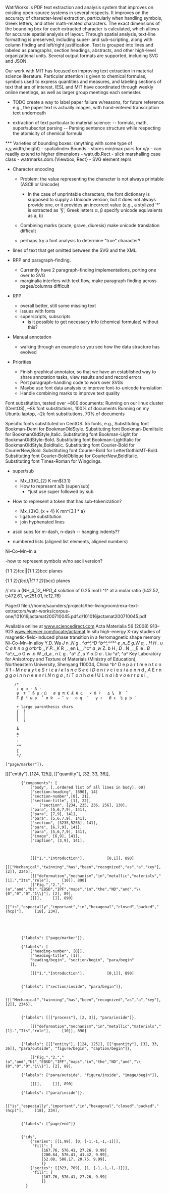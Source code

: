 
WatrWorks is PDF text extraction and analysis system that improves on existing open-source systems in several respects. It improves on the accuracy of character-level extraction, particularly when handling symbols, Greek letters, and other math-related characters. The exact dimensions of the bounding box for each extracted character is calculated, which allows for accurate spatial analysis of layout. Through spatial analysis, text-line formatting is preserved, including super- and sub-scripting, along with column finding and left/right justification. Text is grouped into lines and labeled as paragraphs, section headings, abstracts, and other high-level organizational units. Several output formats are supported, including SVG and JSON. 

Our work with MIT has focused on improving text extraction in material science literature. Particular attention is given to chemical formulas, symbols used to express quantities and measures, and labeling sections of text that are of interest. IESL and MIT have coordinated through weekly online meetings, as well as larger group meetings each semester. 


- TODO create a way to label paper failure w/reasons, for future reference
  e.g., the paper text is actually images, with hand-entered transcription text underneath


- extraction of text particular to material science:
-- formula, math, super/subscript parsing
-- Parsing sentence structure while respecting the atomicity of chemical formula



*** Varieties of bounding boxes: (anything with some type of x,y,width,height)
    - spatialindex.Bounds
      - stores min/max pairs for x/y
      - can readily extend to higher dimensions
    - watr.db.Rect
      - slick marshalling case class
    - watrmarks.dom.{Viewbox, Rect}
      - SVG element reprs


+ Character encoding
  + Problem: the value representing the character is not always printable (ASCII or Unicode)
    + In the case of unprintable characters, the font dictionary is supposed to supply a Unicode version, but
      it does not always provide one, or it provides an incorrect value
       (e.g., a stylized '*' is extracted as '§', Greek letters α, β  specify unicode equivalents as a, b)

  + Combining marks (acute, grave, diuresis) make unicode translation difficult
  + perhaps try a font analysis to determine "true" character?

+ lines of text that get omitted between the SVG and the XML.


+ RPP and paragraph-finding.
  + Currently have 2 paragraph-finding implementations, porting one over to SVG
  + marginalia interfers with text flow, make paragraph finding across pages/columns difficult

+ RPP
  + overall better, still some missing text
  + issues with fonts
  + superscripts, subscripts
    + is it possible to get necessary info (chemical formulae) without this?

+ Manual annotation
  + walking through an example so you see how the data structure has evolved


+ Priorities
  + Finish graphical annotator, so that we have an established way to share annotation tasks,
    view results and and record errors
  + Port paragraph-handling code to work over SVGs
  + Maybe use font data analysis to improve font-to-unicode translation
  + Handle combining marks to improve text quality


Font substitution, tested over ~800 documents:
  Running on our linux cluster (CentOS), ~8k font substitutions, 100% of documents
  Running on my Ubuntu laptop, ~2k font substitutions, 70% of documents


  Specific fonts substituted on CentOS: 55 fonts, e.g.,
    Substituting font Bookman-Demi for BookmanOldStyle.
    Substituting font Bookman-DemiItalic for BookmanOldStyle,Italic.
    Substituting font Bookman-Light for BookmanOldStyle-Bold.
    Substituting font Bookman-LightItalic for BookmanOldStyle,BoldItalic.
    Substituting font Courier-Bold for CourierNew,Bold.
    Substituting font Courier-Bold for LetterGothicMT-Bold.
    Substituting font Courier-BoldOblique for CourierNew,BoldItalic.
    Substituting font Times-Roman for Wingdings.



- super/sub
  - Mx_{3}O_{2}   K mn${3.1}
  - How to represent a/b (super/sub)
    -  *just use super followed by sub

- How to represent a token that has sub-tokenization?
  - Mx_{3}O_{x + 4}   K mn^{3.1 * a}
  - ligature substitution
  - join hyphenated lines

 - ascii subs for m-dash, n-dash
 -- hanging indents??

 - numbered lists (aligned list elements, aligned numbers)


 Ni–Co–Mn–In a

-how to represent symbols w/no ascii version?

{1 1 2}fcc||{1 1 2}bcc planes

\{1 1 2\}_{fcc}||\{1 1 2\}_{bcc} planes



// nto a (NH_4_)_2_HPO_4_ solution of 0.25 mol l ^1^ at a molar ratio                                                                                          (l:42.52, t:472.61, w:251.01, h:12.76)



Page:0 file:///home/saunders/projects/the-livingroom/rexa-text-extractors/watr-works/corpus-one/101016jactamat200710045.pdf.d/101016jactamat200710045.pdf

Available online at www.sciencedirect.com
Acta Materialia 56 (2008) 913–923
www.elsevier.com/locate/actamat
In situ high-energy X-ray studies of magnetic-ﬁeld-induced
phase transition in a ferromagnetic shape memory Ni–Co–Mn–In alloy
Y.D. Wa _J_ n _.__N_ g _._ ^a^^,^_D_ ^b^^,^^*^ _e_ ,_n_E _g_.W _a__,_ . _H_ H _._ u _C_ a _h_ n _o_ g _o_^b^_b_ ,_,_Y _P_._.__K_ R _._en _L__i_^c^ _a_ ,_w_ Z. _b_ H _,_ _D_ . N _.__E_ ie _._ _B_ ^a^,_r__o_ G _w_ ._n_ W _d_a _,_ n _L_ g _._ ^a^ _Z_ ,_u_ Y _o_.D _a_ . Liu ^a^,
^a^ Key Laboratory for Anisotropy and Texture of Materials (Ministry of Education), Northeastern University, Shenyang 110004, China
^b^ D e p a r t m e n t _c_ o _X_ f _-_ M _r_ _a_ a _y_ t e _S_ r i _c_ a _i_ _e_ l s _n_ _c_ S _e_ c i _D_ e n _i_ _v_ c _i_ e _s_ _i_ a _o_ n _n_ d _,_ _A_ E _r_ n _g_ g _o_ i _n_ n _n_ e e _e_ r i _N_ n g _a_ , _t_ _i_ T _o_ _n_ h _a_ e _l_ U _L_ n _a_ i _b_ v _o_ e _r_ r _a_ s i _

        /*
         ı φ α · Δ ⋅
         ψ  τ ˆ ß μ ⁄ Ω   ø ϕ π € Æ θ Ł   × δ º   ∆ ¼  ð  ˇ
         Γ β ° ω ρ  ˚ σ Þ  → ˜ ν   ο η  ¨   γ ⇑   Ø ε  ½ µ þ ´

         + large parenthesis chars
         ⎛  ⎞
         ⎜  ⎟
         ⎝  ⎠

         Å
         ±
         ‘
         ’
         “”
         Ι
         */

    ["page/marker"]},
[[["entity"], [124, 125]], [["quantity"], [32, 33, 36]],

           {"components": [
               ["body", [..ordered list of all lines in body], 00]
               ["section-heading", [890], 14]
               ["section-number",[0], 21],
               ["section-title", [1], 22],
                   ["section", [234, 235, 236, 256], 130],
               ["para", [5,6,7,9], 141],
               ["para", [7,9], 141],
               ["para", [5,6,7,9], 141],
               ["section", [3235,5256], 141],
               ["para", [6,7,9], 141],
               ["para", [5,6,7,9], 141],
               ["image", [6,9], 141],
               ["caption", [3,9], 141],



               [[["1.","Introduction"],          [0,1]], 890]
               [[["Mechanical","twinning","has","been","recognized","as","a","key"],              [2]], 2345],
               [[["deformation","mechanism","in","metallic","materials","[1].","Its","role"],     [10]], 890]
               [["Fig.","2.","(a","and","b)","EBSD","IPF","maps","in","the","ND","and","\\{0","0","0","1\\}"], [2], 89],
               [[[],     []], 890]
               [["is","especially","important","in","hexagonal","closed","packed","(hcp)"],     [18], 234],





           {"labels": ["page/marker"]},

           {"labels": [
               ["heading-number", [0]],
               ["heading-title", [1]],
               "heading/begin", "section/begin", "para/begin"
               ]},

               [[["1.","Introduction"],          [0,1]], 890]


           {"labels": ["section/inside", "para/begin"]},

               [[["Mechanical","twinning","has","been","recognized","as","a","key"],              [2]], 2345],


           {"labels": [[["process"], [2, 3]], "para/inside"]},

               [[["deformation","mechanism","in","metallic","materials","[1].","Its","role"],     [10]], 890]


           {"labels": [[["entity"], [124, 125]], [["quantity"], [32, 33, 36]], "para/outside", "figure/begin", "caption/begin"]},

               [["Fig.","2.","(a","and","b)","EBSD","IPF","maps","in","the","ND","and","\\{0","0","0","1\\}"], [2], 89],

           {"labels": ["para/outside", "figure/inside", "image/begin"]},

               [[[],     []], 890]

           {"labels": ["para/inside"]},

               [["is","especially","important","in","hexagonal","closed","packed","(hcp)"],     [18], 234],


           {"labels": ["page/end"]}


           {"ids",
               {"series": [[1,99], [0, [-1,-1,-1,-1]]],
                "fill": [
                    [167.76, 576.41, 27.26, 9.99]
                    [200.64, 576.41, 41.42, 9.99],
                    [52.08, 588.17, 20.75, 9.99],
                    ]}
               {"series": [[323, 789], [1, [-1,-1,-1,-1]]],
                "fill": [
                    [167.76, 576.41, 27.26, 9.99]
                    ]}
             }
